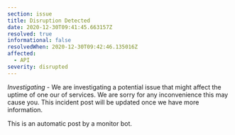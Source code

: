 ```yaml
---
section: issue
title: Disruption Detected
date: 2020-12-30T09:41:45.663157Z
resolved: true
informational: false
resolvedWhen: 2020-12-30T09:42:46.135016Z
affected:
  - API
severity: disrupted
---
```

*Investigating* - We are investigating a potential issue that might affect the uptime of one our of services. We are sorry for any inconvenience this may cause you. This incident post will be updated once we have more information.

This is an automatic post by a monitor bot.
        